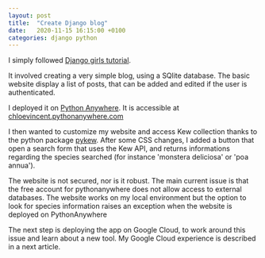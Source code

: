 ```yaml
---
layout: post
title:  "Create Django blog"
date:   2020-11-15 16:15:00 +0100
categories: django python
---
```


I simply followed [Django girls tutorial][django-girls]. 

It involved creating a very simple blog, using a SQlite database. The basic website display a list of posts, that can be added and edited if the user is authenticated. 

I deployed it on [Python Anywhere][pythonanywhere]. It is accessible at [chloevincent.pythonanywhere.com][cvpa]

I then wanted to customize my website and access Kew collection thanks to the python package [pykew][pykew]. After some CSS changes, I added a button that open a search form that uses the Kew API, and returns informations regarding the species searched (for instance 'monstera deliciosa' or 'poa annua'). 

The website is not secured, nor is it robust. 
The main current issue is that the free account for pythonanywhere does not allow access to external databases. 
The website works on my local environment but the option to look for species information raises an exception when the website is deployed on PythonAnywhere

The next step is deploying the app on Google Cloud, to work around this issue and learn about a new tool. My Google Cloud experience is described in a next article. 

[pythonanywhere]:https://pythonanywhere.com
[pykew]:https://pypi.org/project/pykew/
[django-girls]:https://tutorial.djangogirls.org/en/
[cvpa]:https://chloevincent.pythonanywhere.com